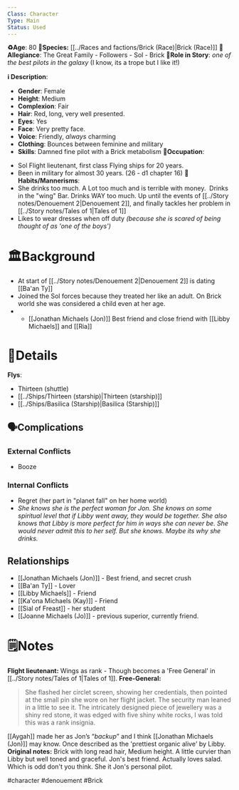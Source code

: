 ```yaml
---
Class: Character
Type: Main 
Status: Used
---
```

**♻️Age**:  80 
👾**Species:** [[../Races and factions/Brick (Race)|Brick (Race)]]
🏅**Allegiance**: The Great Family - Followers - Sol - Brick
**🎲Role in Story**:  *one of the best pilots in the galaxy* (I know, its a trope but I like it!)

**ℹ️ Description**: 
* **Gender**: Female
* **Height**: Medium
* **Complexion**: Fair
* **Hair**: Red, long, very well presented. 
* **Eyes**:  Yes
* **Face**: Very pretty face. 
* **Voice**: Friendly, *always* charming
* **Clothing**:  Bounces between feminine and military
* **Skills**: Damned fine pilot with a Brick metabolism
**💼Occupation**: 
- Sol Flight lieutenant, first class Flying ships for 20 years.
- Been in military for almost 30 years. (26 - d1 chapter 16)
**🎺Habits/Mannerisms**:
- She drinks too much. A Lot too much and is terrible with money.  Drinks in the "wing" Bar. Drinks WAY too much. Up until the events of [[../Story notes/Denouement 2|Denouement 2]], and finally tackles her problem in [[../Story notes/Tales of 1|Tales of 1]]
- Likes to wear dresses when off duty *(because she is scared of being thought of as 'one of the boys')*
# 🏛️Background
- At start of [[../Story notes/Denouement 2|Denouement 2]] is dating [[Ba'an Ty]]
- Joined the Sol forces because they treated her like an adult. On Brick world she was considered a child even at her age.  
- - [[Jonathan Michaels (Jon)]] Best friend and close friend with [[Libby Michaels]] and [[Ria]]
# 📜Details
**Flys**: 
- Thirteen (shuttle)
- [[../Ships/Thirteen (starship)|Thirteen (starship)]]
- [[../Ships/Basilica (Starship)|Basilica (Starship)]]

## 🗣️Complications
### **External Conflicts**
- Booze
### **Internal Conflicts**
- Regret (her part in "planet fall" on her home world)
- *She knows she is the perfect woman for Jon. She knows on some spiritual level that if Libby went away, they would be together.  She also knows that Libby is more perfect for him in ways she can never be. She would never admit this to her self. But she knows. Maybe its why she drinks.*
## Relationships
- [[Jonathan Michaels (Jon)]] - Best friend, and secret crush
- [[Ba'an Ty]] - Lover
- [[Libby Michaels]] - Friend 
- [[Ka'ona Michaels (Kay)]] - Friend 
- [[Sial of Freast]] - her student  
- [[Joanne Michaels (Jo)]] - previous superior, currently friend.
# 🗒️Notes
**Flight lieutenant:** Wings as rank - Though becomes a 'Free General' in [[../Story notes/Tales of 1|Tales of 1]].
**Free-General:** 
>She flashed her circlet screen, showing her credentials, then pointed at the small pin she wore on her flight jacket. The security man leaned in a little to see it. The intricately designed piece of jewellery was a shiny red stone, it was edged with five shiny white rocks, I was told this was a rank insignia.

[[Aygah]] made her as Jon’s “*backup*” and I think [[Jonathan Michaels (Jon)]] may know.
Once described as the 'prettiest organic alive' by Libby. 
**Original notes:** Brick with long read hair, Medium height. A little curvier than Libby but well toned and graceful. Jon's best friend. Actually loves salad. Which is odd don't you think. She it Jon's personal pilot.

#character #denouement #Brick
